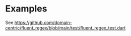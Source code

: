 # Examples

See https://github.com/domain-centric/fluent_regex/blob/main/test/fluent_regex_test.dart

